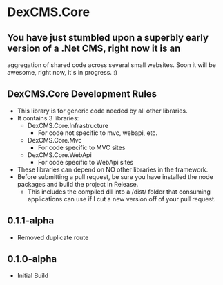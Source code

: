 # DexCMS.Core

## You have just stumbled upon a superbly early version of a .Net CMS, right now it is an 
aggregation of shared code across several small websites. Soon it will be awesome, right now, it's in progress. :)

## DexCMS.Core Development Rules
* This library is for generic code needed by all other libraries.
* It contains 3 libraries:
	* DexCMS.Core.Infrastructure
		* For code not specific to mvc, webapi, etc.
	* DexCMS.Core.Mvc
		* For code specific to MVC sites
	* DexCMS.Core.WebApi
		* For code specific to WebApi sites
* These libraries can depend on NO other libraries in the framework.
* Before submitting a pull request, be sure you have installed the node packages and build the project in Release.
    * This includes the compiled dll into a /dist/ folder that consuming applications can use if I cut a new version off of your pull request.

## 0.1.1-alpha
* Removed duplicate route

## 0.1.0-alpha
* Initial Build

